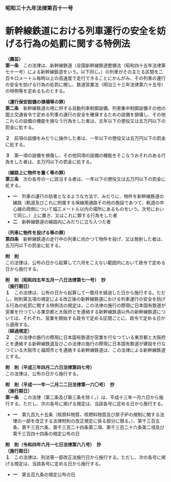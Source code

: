 ### 昭和三十九年法律第百十一号  
# 新幹線鉄道における列車運行の安全を妨げる行為の処罰に関する特例法  
  
**（趣旨）**  
**第一条**　この法律は、新幹線鉄道（全国新幹線鉄道整備法（昭和四十五年法律第七十一号）による新幹線鉄道をいう。以下同じ。）の列車がその主たる区間を二百キロメートル毎時以上の高速度で走行できることにかんがみ、その列車の運行の安全を妨げる行為の処罰に関し、鉄道営業法（明治三十三年法律第六十五号）の特例等を定めるものとする。  
  
**（運行保安設備の損壊等の罪）**  
**第二条**　新幹線鉄道の用に供する自動列車制御設備、列車集中制御設備その他の国土交通省令で定める列車の運行の安全を確保するための設備を損壊し、その他これらの設備の機能を損なう行為をした者は、五年以下の懲役又は五万円以下の罰金に処する。  
  
**２**　前項の設備をみだりに操作した者は、一年以下の懲役又は五万円以下の罰金に処する。  
  
**３**　第一項の設備を損傷し、その他同項の設備の機能をそこなうおそれのある行為をした者は、五万円以下の罰金に処する。  
  
**（線路上に物件を置く等の罪）**  
**第三条**　次の各号の一に該当する者は、一年以下の懲役又は五万円以下の罰金に処する。  
* **一**　列車の運行の妨害となるような方法で、みだりに、物件を新幹線鉄道の線路（軌道及びこれに附属する保線用通路その他の施設であつて、軌道の中心線の両側について幅三メートル以内の場所にあるものをいう。次号において同じ。）上に置き、又はこれに類する行為をした者  
* **二**　新幹線鉄道の線路内にみだりに立ち入つた者  
  
**（列車に物件を投げる等の罪）**  
**第四条**　新幹線鉄道の走行中の列車に向かつて物件を投げ、又は発射した者は、五万円以下の罰金に処する。  
  
**附　則**  
この法律は、公布の日から起算して六月をこえない範囲内において政令で定める日から施行する。  
  
**附　則（昭和四五年五月一八日法律第七一号）　抄**  
**（施行期日）**  
**１**　この法律は、公布の日から起算して一箇月を経過した日から施行する。ただし、附則第五項の規定による改正後の新幹線鉄道における列車運行の安全を妨げる行為の処罰に関する特例法の規定は、この法律の施行の際現に日本国有鉄道が営業を行つている東京都と大阪府とを連絡する新幹線鉄道以外の新幹線鉄道については、それぞれ、営業を開始する政令で定める区間ごとに、政令で定める日から適用する。  
**（経過規定）**  
**２**　この法律の施行の際現に日本国有鉄道が営業を行なつている東京都と大阪府とを連絡する新幹線鉄道及びこの法律の施行の際現に日本国有鉄道が建設を行なつている大阪市と福岡市とを連絡する新幹線鉄道は、この法律による新幹線鉄道とする。  
  
**附　則（平成三年四月二六日法律第四七号）**  
この法律は、公布の日から施行する。  
  
**附　則（平成一一年一二月二二日法律第一六〇号）　抄**  
**（施行期日）**  
**第一条**　この法律（第二条及び第三条を除く。）は、平成十三年一月六日から施行する。ただし、次の各号に掲げる規定は、当該各号に定める日から施行する。  
* **一**　第九百九十五条（核原料物質、核燃料物質及び原子炉の規制に関する法律の一部を改正する法律附則の改正規定に係る部分に限る。）、第千三百五条、第千三百六条、第千三百二十四条第二項、第千三百二十六条第二項及び第千三百四十四条の規定公布の日  
  
**附　則（令和四年六月一七日法律第六八号）　抄**  
**（施行期日）**  
**１**　この法律は、刑法等一部改正法施行日から施行する。ただし、次の各号に掲げる規定は、当該各号に定める日から施行する。  
* **一**　第五百九条の規定公布の日  
  
